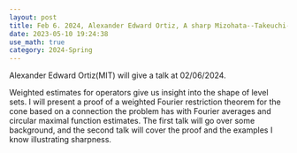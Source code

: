 ```yaml
---
layout: post
title: Feb 6. 2024, Alexander Edward Ortiz, A sharp Mizohata--Takeuchi-type theorem for the cone II
date: 2023-05-10 19:24:38
use_math: true
category: 2024-Spring
---
```

Alexander Edward Ortiz(MIT) will give a talk at 02/06/2024.

Weighted estimates for operators give us insight into the shape of level sets. I will present a proof of a weighted Fourier restriction theorem for the cone based on a connection the problem has with Fourier averages and circular maximal function estimates. The first talk will go over some background, and the second talk will cover the proof and the examples I know illustrating sharpness.

